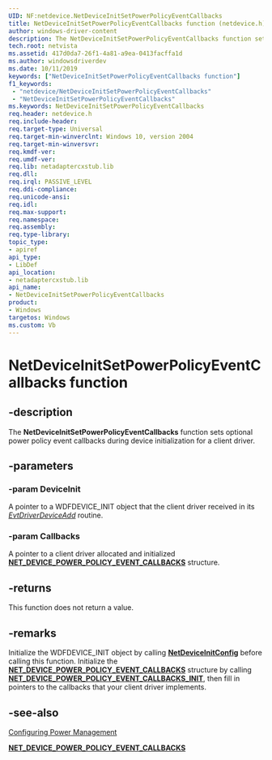 ```yaml
---
UID: NF:netdevice.NetDeviceInitSetPowerPolicyEventCallbacks
title: NetDeviceInitSetPowerPolicyEventCallbacks function (netdevice.h)
author: windows-driver-content
description: The NetDeviceInitSetPowerPolicyEventCallbacks function sets optional power policy event callbacks during device initialization for a client driver.
tech.root: netvista
ms.assetid: 417d0da7-26f1-4a81-a9ea-0413facffa1d
ms.author: windowsdriverdev
ms.date: 10/11/2019
keywords: ["NetDeviceInitSetPowerPolicyEventCallbacks function"]
f1_keywords:
 - "netdevice/NetDeviceInitSetPowerPolicyEventCallbacks"
 - "NetDeviceInitSetPowerPolicyEventCallbacks"
ms.keywords: NetDeviceInitSetPowerPolicyEventCallbacks
req.header: netdevice.h
req.include-header:
req.target-type: Universal
req.target-min-winverclnt: Windows 10, version 2004
req.target-min-winversvr:
req.kmdf-ver:
req.umdf-ver:
req.lib: netadaptercxstub.lib
req.dll:
req.irql: PASSIVE_LEVEL
req.ddi-compliance:
req.unicode-ansi:
req.idl:
req.max-support:
req.namespace:
req.assembly:
req.type-library: 
topic_type: 
- apiref
api_type: 
- LibDef
api_location: 
- netadaptercxstub.lib
api_name: 
- NetDeviceInitSetPowerPolicyEventCallbacks
product: 
- Windows
targetos: Windows
ms.custom: Vb
---
```


# NetDeviceInitSetPowerPolicyEventCallbacks function


## -description

The **NetDeviceInitSetPowerPolicyEventCallbacks** function sets optional power policy event callbacks during device initialization for a client driver.

## -parameters

### -param DeviceInit

A pointer to a WDFDEVICE_INIT object that the client driver received in its [*EvtDriverDeviceAdd*](../wdfdriver/nc-wdfdriver-evt_wdf_driver_device_add.md) routine.

### -param Callbacks

A pointer to a client driver allocated and initialized [**NET_DEVICE_POWER_POLICY_EVENT_CALLBACKS**](../netdevice/ns-netdevice-_net_device_power_policy_event_callbacks.md) structure.

## -returns

This function does not return a value.

## -remarks

Initialize the WDFDEVICE_INIT object by calling [**NetDeviceInitConfig**](../netdevice/nf-netdevice-netdeviceinitconfig.md) before calling this function. Initialize the [**NET_DEVICE_POWER_POLICY_EVENT_CALLBACKS**](../netdevice/ns-netdevice-_net_device_power_policy_event_callbacks.md) structure by calling [**NET_DEVICE_POWER_POLICY_EVENT_CALLBACKS_INIT**](../netdevice/nf-netdevice-net_device_power_policy_event_callbacks_init.md), then fill in pointers to the callbacks that your client driver implements.

## -see-also

[Configuring Power Management](https://docs.microsoft.com/windows-hardware/drivers/netcx/configuring-power-management)

[**NET_DEVICE_POWER_POLICY_EVENT_CALLBACKS**](../netdevice/ns-netdevice-_net_device_power_policy_event_callbacks.md)
